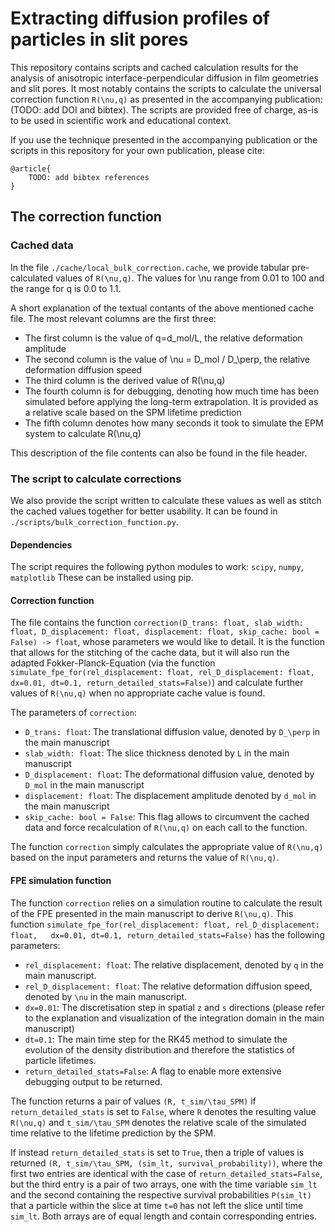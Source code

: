 # Extracting diffusion profiles of particles in slit pores

This repository contains scripts and cached calculation results for the analysis of anisotropic interface-perpendicular diffusion in film geometries and slit pores.
It most notably contains the scripts to calculate the universal correction function `R(\nu,q)` as presented in the accompanying publication: (TODO: add DOI and bibtex).
The scripts are provided free of charge, as-is to be used in scientific work and educational context. 

If you use the technique presented in the accompanying publication or the scripts in this repository for your own publication, please cite:

```
@article{
    TODO: add bibtex references
}
```

## The correction function

### Cached data

In the file `./cache/local_bulk_correction.cache`, we provide tabular pre-calculated values of `R(\nu,q)`.
The values for \nu range from 0.01 to 100 and the range for q is 0.0 to 1.1.

A short explanation of the textual contants of the above mentioned cache file. The most relevant columns are the first three:
* The first column is the value of q=d_mol/L, the relative deformation amplitude 
* The second column is the value of \nu = D_mol / D_\perp, the relative deformation diffusion speed
* The third column is the derived value of R(\nu,q)
* The fourth column is for debugging, denoting how much time has been simulated before applying the long-term extrapolation. It is provided as a relative scale based on the SPM lifetime prediction
* The fifth column denotes how many seconds it took to simulate the EPM system to calculate R(\nu,q)

This description of the file contents can also be found in the file header.

### The script to calculate corrections

We also provide the script written to calculate these values as well as stitch the cached values together for better usability.
It can be found in `./scripts/bulk_correction_function.py`.

#### Dependencies
The script requires the following python modules to work: `scipy`, `numpy`, `matplotlib`
These can be installed using pip. 

#### Correction function
The file contains the function `correction(D_trans: float, slab_width: float, D_displacement: float, displacement: float, skip_cache: bool = False) -> float`, whose parameters we would like to detail. 
It is the function that allows for the stitching of the cache data, but it will also run the adapted Fokker-Planck-Equation (via the function `simulate_fpe_for(rel_displacement: float, rel_D_displacement: float,   dx=0.01, dt=0.1, return_detailed_stats=False)`) and calculate further values of `R(\nu,q)` when no appropriate cache value is found.

The parameters of `correction`:
* `D_trans: float`: The translational diffusion value, denoted by `D_\perp` in the main manuscript
* `slab_width: float`: The slice thickness denoted by `L` in the main manuscript
* `D_displacement: float`: The deformational diffusion value, denoted by `D_mol` in the main manuscript
* `displacement: float`:  The displacement amplitude denoted by `d_mol` in the main manuscript
* `skip_cache: bool = False`: This flag allows to circumvent the cached data and force recalculation of `R(\nu,q)` on each call to the function.

The function `correction` simply calculates the appropriate value of `R(\nu,q)` based on the input parameters and returns the value of `R(\nu,q)`.

#### FPE simulation function

The function `correction` relies on a simulation routine to calculate the result of the FPE presented in the main manuscript to derive `R(\nu,q)`.
This function `simulate_fpe_for(rel_displacement: float, rel_D_displacement: float,   dx=0.01, dt=0.1, return_detailed_stats=False)` has the following parameters:

* `rel_displacement: float`: The relative displacement, denoted by `q` in the main manuscript.
* `rel_D_displacement: float`: The relative deformation diffusion speed, denoted by `\nu` in the main manuscript.   
* `dx=0.01`: The discretisation step in spatial `z` and `s` directions (please refer to the explanation and visualization of the integration domain in the main manuscript)
* `dt=0.1`: The main time step for the RK45 method to simulate the evolution of the density distribution and therefore the statistics of particle lifetimes.
* `return_detailed_stats=False`: A flag to enable more extensive debugging output to be returned.

The function returns a pair of values `(R, t_sim/\tau_SPM)` if `return_detailed_stats` is set to `False`, where `R` denotes the resulting value `R(\nu,q)` and `t_sim/\tau_SPM` denotes the relative scale of the simulated time relative to the lifetime prediction by the SPM. 

If instead `return_detailed_stats` is set to `True`, then a triple of values is returned `(R, t_sim/\tau_SPM, (sim_lt, survival_probability))`, where the first two entries are identical with the case of `return_detailed_stats=False`, but the third entry is a pair of two arrays, one with the time variable `sim_lt` and the second containing the respective survival probabilities `P(sim_lt)` that a particle within the slice at time `t=0` has not left the slice until time `sim_lt`.
Both arrays are of equal length and contain corresponding entries.
